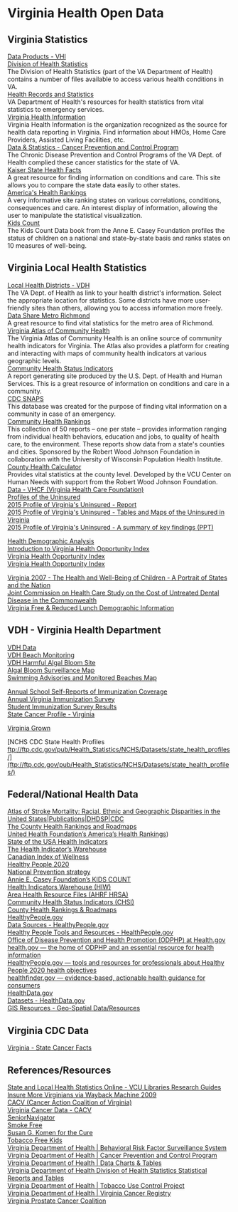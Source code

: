 # Virginia Health Open Data  


## Virginia Statistics  
[Data Products - VHI](http://www.vhi.org/research_home.asp)  
[Division of Health Statistics](http://www.vdh.state.va.us/healthstats/)  
The Division of Health Statistics (part of the VA Department of Health) contains a number of files available to access various health conditions in VA.  
[Health Records and Statistics](http://www.vdh.state.va.us/HealthRecordsStats.htm)  
VA Department of Health's resources for health statistics from vital statistics to emergency services.  
[Virginia Health Information](http://www.vhi.org/)  
Virginia Health Information is the organization recognized as the source for health data reporting in Virginia.  Find information about HMOs, Home Care Providers, Assisted Living Facilities, etc.  
[Data &amp; Statistics - Cancer Prevention and Control Program](http://www.vahealth.org/cdpc/cancerprevention/data.htm)  
The Chronic Disease Prevention and Control Programs of the VA Dept. of Health complied these cancer statistics for the state of VA.  
[Kaiser State Health Facts](http://www.statehealthfacts.org/)  
A great resource for finding information on conditions and care.  This site allows you to compare the state data easily to other states.  
[America's Health Rankings](http://www.americashealthrankings.org/)  
A very informative site ranking states on various correlations, conditions, consequences and care.  An interest display of information, allowing the user to manipulate the statistical visualization.  
[Kids Count](http://www.aecf.org/MajorInitiatives/KIDSCOUNT.aspx)  
The Kids Count Data book from the Anne E. Casey Foundation profiles the status of children on a national and state-by-state basis and ranks states on 10 measures of well-being.  

## Virginia Local Health Statistics
[Local Health Districts - VDH](http://www.vdh.state.va.us/lhd/)  
The VA Dept. of Health as link to your health district's information.  Select the appropriate location for statistics.  Some districts have more user-friendly sites than others, allowing you to access information more freely.  
[Data Share Metro Richmond](http://www.datashare.vcu.edu/default.aspx)  
A great resource to find vital statistics for the metro area of Richmond.  
[Virginia Atlas of Community Health](http://www.atlasva.com/)  
The Virginia Atlas of Community Health is an online source of community health indicators for Virginia. The Atlas also provides a platform for creating and interacting with maps of community health indicators at various geographic levels.  
[Community Health Status Indicators](http://www.communityhealth.hhs.gov/HomePage.aspx)  
A report generating site produced by the U.S. Dept. of Health and Human Services.  This is a great resource of information on conditions and care in a community.  
[CDC SNAPS](http://emergency.cdc.gov/snaps/)  
This database was created for the purpose of finding vital information on a community in case of an emergency.  
[Community Health Rankings](http://www.countyhealthrankings.org/)  
This collection of 50 reports – one per state – provides information ranging from individual health behaviors, education and jobs, to quality of health care, to the environment. These reports show data from a state's counties and cities.  Sponsored by the Robert Wood Johnson Foundation in collaboration with the University of Wisconsin Population Health Institute.  
[County Health Calculator](http://chc.humanneeds.vcu.edu/#100000/0/education)  
Provides vital statistics at the county level.  Developed by the VCU Center on Human Needs with support from the Robert Wood Johnson Foundation.  
[Data - VHCF (Virginia Health Care Foundation)](http://www.vhcf.org/data/)  
[Profiles of the Uninsured](http://www.vhcf.org/data/profile-of-the-uninsured/)  
[2015 Profile of Virginia's Uninsured - Report](http://www.vhcf.org/wp-content/uploads/2010/10/Profile-of-Virginias-Uninsured-2013-31-August-2015.docx)  
[2015 Profile of Virginia's Uninsured - Tables and Maps of the Uninsured in Virginia](http://www.vhcf.org/wp-content/uploads/2010/10/VHCF-Full-Tables-and-Maps-31-August-2015.pdf)  
[2015 Profile of Virginia's Uninsured - A summary of&nbsp;key findings (PPT)](http://www.vhcf.org/wp-content/uploads/2010/10/The-Uninsured-in-Virginia-PowerPoint_31August2015.pptx)  
  
[Health Demographic Analysis](http://atlasva.org/blog/introducing-health-demographic-analysis/)  
[Introduction to Virginia Health Opportunity Index](http://atlasva.org/blog/health-opportunity-index/)  
[Virginia Health Opportunity Index](http://www.vdh.virginia.gov/OMHHE/policyanalysis/virginiahoi.htm)  
[Virginia Health Opportunity Index](https://www.vdh.virginia.gov/omhhe/hoi/)  

[Virginia 2007 - The Health and Well-Being of Children - A Portrait of States and the Nation](http://mchb.hrsa.gov/nsch/07main/state/virginia.html)  
[Joint Commission on Health Care Study on the Cost of Untreated Dental Disease in the Commonwealth](http://jchc.virginia.gov/4.%20Untreated%20Dental%20Disease%20(color).pdf?utm_source=October+2013&utm_campaign=October+2013&utm_medium=email)  
[Virginia Free & Reduced Lunch Demographic Information](http://doe.virginia.gov/support/nutrition/statistics/free_reduced_eligibility/2014-2015/divisions/frpe_div_report_sy2014-15.pdf)  
  
  
  
## VDH - Virginia Health Department  
[VDH Data](http://www.vdh.virginia.gov/Data/index.htm)  
[VDH Beach Monitoring](http://www.vdh.virginia.gov/environmental-epidemiology/beach-monitoring/)  
[VDH Harmful Algal Bloom Site](http://www.vdh.virginia.gov/environmental-epidemiology/harmful-algal-blooms-habs/)  
[Algal Bloom Surveillance Map](http://www.vdh.virginia.gov/environmental-epidemiology/harmful-algal-blooms-habs/algal-bloom-surveillance-map/)  
[Swimming Advisories and Monitored Beaches Map](http://www.vdh.virginia.gov/environmental-epidemiology/beach-monitoring/swimming-advisories-and-monitored-beaches-map/)  


[Annual School Self-Reports of Immunization Coverage](http://www.vdh.state.va.us/epidemiology/immunization/datamanagement/sisreports.htm)  
[Annual Virginia Immunization Survey](http://www.vdh.state.va.us/epidemiology/immunization/datamanagement/vaimmsurvey.htm)  
[Student Immunization Survey Results](http://www.vdh.virginia.gov/sisreports/)  
[State Cancer Profile - Virginia](http://statecancerprofiles.cancer.gov/quick-profiles/index.php?statename=virginia)  

[Virginia Grown](http://www.vdacs.virginia.gov/vagrown/)  
  
[NCHS CDC State Health Profiles ftp://ftp.cdc.gov/pub/Health_Statistics/NCHS/Datasets/state_health_profiles/](ftp://ftp.cdc.gov/pub/Health_Statistics/NCHS/Datasets/state_health_profiles/)  
  
## Federal/National Health Data  

[Atlas of Stroke Mortality: Racial, Ethnic and Geographic Disparities in the United States|Publications|DHDSP|CDC](http://www.cdc.gov/dhdsp/atlas/stroke_mortality_atlas/)  
[The County Health Rankings and Roadmaps](http://www.countyhealthrankings.org)  
[United Health Foundation’s America’s Health Rankings](http://www.americashealthrankings.org))  
[State of the USA Health Indicators](http://www.stateoftheusa.org)  
[The Health Indicator’s Warehouse](http://www.healthindicators.gov)  
[Canadian Index of Wellness](http://www.atkinsonfoundation.ca/ciw)  
[Healthy People 2020](http://www.healthypeople.gov)  
[National Prevention strategy](http://www.surgeongeneral.gov/priorities/prevention/strategy/index.html)  
[Annie E. Casey Foundation’s KIDS COUNT](http://datacenter.kidscount.org)  
[Health Indicators Warehouse (HIW)](http://www.healthindicators.gov/)  
[Area Health Resource Files (AHRF HRSA)](http://ahrf.hrsa.gov/)  
[Community Health Status Indicators (CHSI)](http://wwwn.cdc.gov/CommunityHealth/homepage.aspx?j=1)  
[County Health Rankings & Roadmaps](http://www.countyhealthrankings.org/)  
[HealthyPeople.gov](https://www.healthypeople.gov/)  
[Data Sources - HealthyPeople.gov](https://www.healthypeople.gov/2020/data-search/Data-Sources)  
[Healthy People Tools and Resources - HealthPeople.gov](https://www.healthypeople.gov/2020/tools-resources)  
[Office of Disease Prevention and Health Promotion (ODPHP) at Health.gov](http://health.gov/)  
[health.gov — the home of ODPHP and an essential resource for health information](http://health.gov)  
[HealthyPeople.gov — tools and resources for professionals about Healthy People 2020 health objectives](http://healthypeople.gov)  
[healthfinder.gov — evidence-based, actionable health guidance for consumers](http://healthfinder.gov/)  
[HealthData.gov](http://www.healthdata.gov/)  
[Datasets - HealthData.gov](http://www.healthdata.gov/dataset?f%5B0%5D=type%3Adataset)  
[GIS Resources - Geo-Spatial Data/Resources](http://www.cdc.gov/dhdsp/maps/gisx/resources/geo-spatial-data.html)  


## Virginia CDC Data  

[Virginia - State Cancer Facts](https://nccd.cdc.gov/StateCancerFacts/State.aspx?state=Virginia)  

## References/Resources  

[State and Local Health Statistics Online - VCU Libraries Research Guides](http://guides.library.vcu.edu/c.php?g=47760&p=298735)  
[Insure More Virginians via Wayback Machine 2009](http://web.archive.org/web/20090615204210/http://insuremorevirginians.net/)  
[CACV (Cancer Action Coalition of Virginia)](http://cancercoalitionofvirginia.org/)  
[Virginia Cancer Data - CACV](http://cancercoalitionofvirginia.org/pages/VaCancerData.html)  
[SeniorNavigator](http://www.virginianavigator.org/sn/senior-navigator-home-page)  
[Smoke Free](http://www.smokefree.gov/)  
[Susan G. Komen for the Cure](http://www.komen.org/)  
[Tobacco Free Kids](http://tobaccofreekids.org)  
[Virginia Department of Health | Behavioral Risk Factor Surveillance System ](http://www.vdh.virginia.gov/livewell/data/surveys/brfss/)  
[Virginia Department of Health | Cancer Prevention and Control Program](http://www.vdh.virginia.gov/livewell/programs/cancer/ccc.html)  
[Virginia Department of Health | Data Charts &amp; Tables](https://www.vdh.virginia.gov/HealthStats/stats.htm)  
[Virginia Department of Health Division of Health Statistics Statistical Reports and Tables](http://www.vdh.virginia.gov/healthstats/stats.htm)  
[Virginia Department of Health | Tobacco Use Control Project](http://www.vdh.virginia.gov/livewell/programs/tobacco/about.html)  
[Virginia Department of Health | Virginia Cancer Registry](http://www.vdh.virginia.gov/livewell/data/records/cancerregistry/)  
[Virginia Prostate Cancer Coalition](http://vapcacoalition.org/)  







